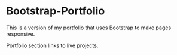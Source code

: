 # Bootstrap-Portfolio
This is a version of my portfolio that uses Bootstrap to make pages responsive.

Portfolio section links to live projects. 
